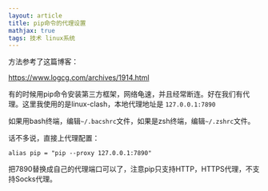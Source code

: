 ```yaml
---
layout: article
title: pip命令的代理设置
mathjax: true
tags: 技术 linux系统
---
```



方法参考了这篇博客：

https://www.logcg.com/archives/1914.html

有的时候用pip命令安装第三方框架，网络龟速，并且经常断连。好在我们有代理。这里我使用的是linux-clash，本地代理地址是 `127.0.0.1:7890`

如果用bash终端，编辑`~/.bacshrc`文件，如果是zsh终端，编辑`~/.zshrc`文件。

话不多说，直接上代理配置：

```shell
alias pip = "pip --proxy 127.0.0.1:7890"
```
把7890替换成自己的代理端口可以了，注意pip只支持HTTP，HTTPS代理，不支持Socks代理。
